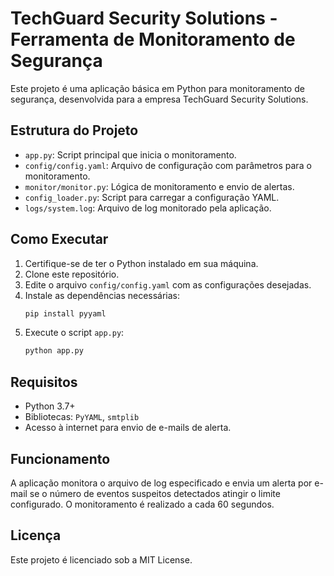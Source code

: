 # TechGuard Security Solutions - Ferramenta de Monitoramento de Segurança

Este projeto é uma aplicação básica em Python para monitoramento de segurança, desenvolvida para a empresa TechGuard Security Solutions.

## Estrutura do Projeto

- `app.py`: Script principal que inicia o monitoramento.
- `config/config.yaml`: Arquivo de configuração com parâmetros para o monitoramento.
- `monitor/monitor.py`: Lógica de monitoramento e envio de alertas.
- `config_loader.py`: Script para carregar a configuração YAML.
- `logs/system.log`: Arquivo de log monitorado pela aplicação.

## Como Executar

1. Certifique-se de ter o Python instalado em sua máquina.
2. Clone este repositório.
3. Edite o arquivo `config/config.yaml` com as configurações desejadas.
4. Instale as dependências necessárias:
   ```bash
   pip install pyyaml
   ```
5. Execute o script `app.py`:
   ```bash
   python app.py
   ```

## Requisitos

- Python 3.7+
- Bibliotecas: `PyYAML`, `smtplib`
- Acesso à internet para envio de e-mails de alerta.

## Funcionamento

A aplicação monitora o arquivo de log especificado e envia um alerta por e-mail se o número de eventos suspeitos detectados atingir o limite configurado. O monitoramento é realizado a cada 60 segundos.

## Licença

Este projeto é licenciado sob a MIT License.
